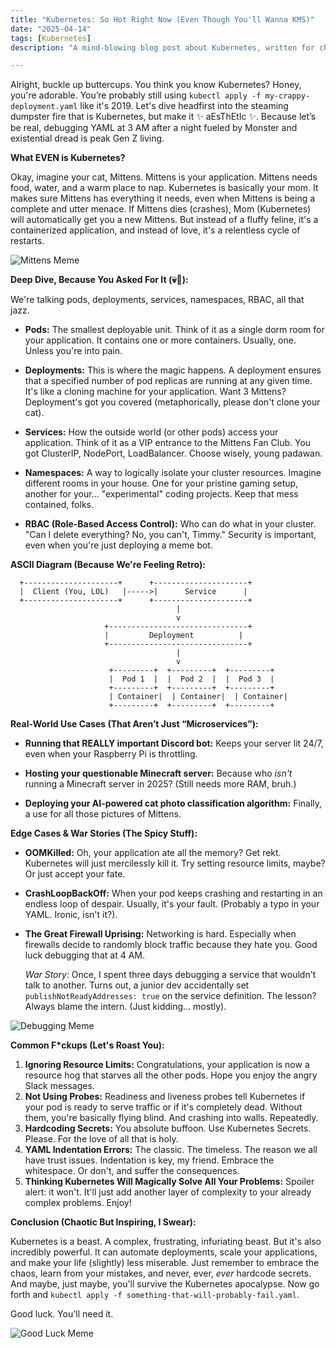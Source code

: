 ```yaml
---
title: "Kubernetes: So Hot Right Now (Even Though You'll Wanna KMS)"
date: "2025-04-14"
tags: [Kubernetes]
description: "A mind-blowing blog post about Kubernetes, written for chaotic Gen Z engineers. Prepare to question all your life choices."

---
```


Alright, buckle up buttercups. You think you know Kubernetes? Honey, you're adorable. You’re probably still using `kubectl apply -f my-crappy-deployment.yaml` like it's 2019. Let's dive headfirst into the steaming dumpster fire that is Kubernetes, but make it ✨ aEsThEtIc ✨. Because let’s be real, debugging YAML at 3 AM after a night fueled by Monster and existential dread is peak Gen Z living.

**What EVEN is Kubernetes?**

Okay, imagine your cat, Mittens. Mittens is your application. Mittens needs food, water, and a warm place to nap. Kubernetes is basically your mom. It makes sure Mittens has everything it needs, even when Mittens is being a complete and utter menace. If Mittens dies (crashes), Mom (Kubernetes) will automatically get you a new Mittens. But instead of a fluffy feline, it's a containerized application, and instead of love, it's a relentless cycle of restarts.

![Mittens Meme](https://i.kym-cdn.com/entries/icons/original/000/027/691/tumblr_nquzu42XgN1qkbzpd0_500.jpg)

**Deep Dive, Because You Asked For It (💀🙏):**

We're talking pods, deployments, services, namespaces, RBAC, all that jazz.

*   **Pods:** The smallest deployable unit. Think of it as a single dorm room for your application. It contains one or more containers. Usually, one. Unless you're into pain.

*   **Deployments:** This is where the magic happens. A deployment ensures that a specified number of pod replicas are running at any given time. It's like a cloning machine for your application. Want 3 Mittens? Deployment's got you covered (metaphorically, please don't clone your cat).

*   **Services:** How the outside world (or other pods) access your application. Think of it as a VIP entrance to the Mittens Fan Club. You got ClusterIP, NodePort, LoadBalancer. Choose wisely, young padawan.

*   **Namespaces:** A way to logically isolate your cluster resources. Imagine different rooms in your house. One for your pristine gaming setup, another for your… "experimental" coding projects. Keep that mess contained, folks.

*   **RBAC (Role-Based Access Control):** Who can do what in your cluster. "Can I delete everything? No, you can't, Timmy." Security is important, even when you're just deploying a meme bot.

**ASCII Diagram (Because We're Feeling Retro):**

```
  +---------------------+      +---------------------+
  |  Client (You, LOL)   |----->|      Service      |
  +---------------------+      +---------------------+
                                     |
                                     v
                     +-------------------------------+
                     |         Deployment          |
                     +-------------------------------+
                                     |
                                     v
                      +---------+  +---------+  +---------+
                      |  Pod 1  |  |  Pod 2  |  |  Pod 3  |
                      +---------+  +---------+  +---------+
                      | Container|  | Container|  | Container|
                      +---------+  +---------+  +---------+
```

**Real-World Use Cases (That Aren’t Just “Microservices”):**

*   **Running that REALLY important Discord bot:** Keeps your server lit 24/7, even when your Raspberry Pi is throttling.

*   **Hosting your questionable Minecraft server:** Because who *isn't* running a Minecraft server in 2025? (Still needs more RAM, bruh.)

*   **Deploying your AI-powered cat photo classification algorithm:** Finally, a use for all those pictures of Mittens.

**Edge Cases & War Stories (The Spicy Stuff):**

*   **OOMKilled:** Oh, your application ate all the memory? Get rekt. Kubernetes will just mercilessly kill it. Try setting resource limits, maybe? Or just accept your fate.

*   **CrashLoopBackOff:** When your pod keeps crashing and restarting in an endless loop of despair. Usually, it's your fault. (Probably a typo in your YAML. Ironic, isn't it?).

*   **The Great Firewall Uprising:** Networking is hard. Especially when firewalls decide to randomly block traffic because they hate you. Good luck debugging that at 4 AM.

    *War Story:* Once, I spent three days debugging a service that wouldn't talk to another. Turns out, a junior dev accidentally set `publishNotReadyAddresses: true` on the service definition. The lesson? Always blame the intern. (Just kidding... mostly).

![Debugging Meme](https://imgflip.com/i/5u4z0n)

**Common F\*ckups (Let's Roast You):**

1.  **Ignoring Resource Limits:** Congratulations, your application is now a resource hog that starves all the other pods. Hope you enjoy the angry Slack messages.
2.  **Not Using Probes:** Readiness and liveness probes tell Kubernetes if your pod is ready to serve traffic or if it's completely dead. Without them, you're basically flying blind. And crashing into walls. Repeatedly.
3.  **Hardcoding Secrets:** You absolute buffoon. Use Kubernetes Secrets. Please. For the love of all that is holy.
4.  **YAML Indentation Errors:** The classic. The timeless. The reason we all have trust issues. Indentation is key, my friend. Embrace the whitespace. Or don't, and suffer the consequences.
5.  **Thinking Kubernetes Will Magically Solve All Your Problems:** Spoiler alert: it won't. It'll just add another layer of complexity to your already complex problems. Enjoy!

**Conclusion (Chaotic But Inspiring, I Swear):**

Kubernetes is a beast. A complex, frustrating, infuriating beast. But it's also incredibly powerful. It can automate deployments, scale your applications, and make your life (slightly) less miserable. Just remember to embrace the chaos, learn from your mistakes, and never, ever, *ever* hardcode secrets. And maybe, just maybe, you'll survive the Kubernetes apocalypse. Now go forth and `kubectl apply -f something-that-will-probably-fail.yaml`.

Good luck. You'll need it.

![Good Luck Meme](https://i.imgflip.com/1q8w06.jpg)
